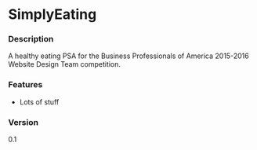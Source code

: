 # SimplyEating

### Description
A healthy eating PSA for the Business Professionals of America 2015-2016 Website Design Team competition.

### Features
* Lots of stuff

### Version
0.1
